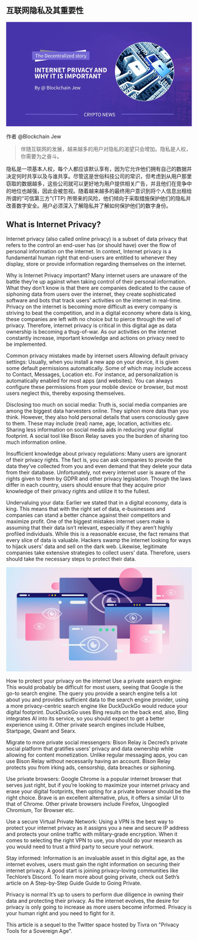 ## 互联网隐私及其重要性

![](img/image-6.png)

作者 @Blockchain Jew

> 伴随互联网的发展，越来越多的用户对隐私的渴望只会增加。隐私是人权，你需要为之奋斗。

隐私是一项基本人权，每个人都应该默认享有，因为它允许他们拥有自己的数据并决定何时共享以及与谁共享。尽管这是世俗科技公司的常识，但考虑到从用户那里窃取的数据越多，这些公司就可以更好地为用户提供相关广告，并且他们在竞争中的地位也越强，因此会被忽视。随着越来越多的最终用户意识到将个人信息出租给所谓的“可信第三方”(TTP) 所带来的风险，他们倾向于采取措施保护他们的隐私并改善数字安全。用户必须深入了解隐私并了解如何保护他们的数字身份。


## What is Internet Privacy?

Internet privacy (also called online privacy) is a subset of data privacy that refers to the control an end-user has (or should have) over the flow of personal information on the internet. In context, Internet privacy is a fundamental human right that end-users are entitled to whenever they display, store or provide information regarding themselves on the internet.

Why is Internet Privacy important?
Many internet users are unaware of the battle they’re up against when taking control of their personal information. What they don’t know is that there are companies dedicated to the cause of siphoning data from users over the internet, they create sophisticated software and bots that track users' activities on the internet in real-time. Privacy on the internet is becoming more difficult as every company is striving to beat the competition, and in a digital economy where data is king, these companies are left with no choice but to pierce through the veil of privacy. Therefore, internet privacy is critical in this digital age as data ownership is becoming a thug-of-war. As our activities on the internet constantly increase, important knowledge and actions on privacy need to be implemented.

Common privacy mistakes made by internet users
Allowing default privacy settings: Usually, when you install a new app on your device, it is given some default permissions automatically. Some of which may include access to Contact, Messages, Location etc. For instance, ad personalization is automatically enabled for most apps (and websites). You can always configure these permissions from your mobile device or browser, but most users neglect this, thereby exposing themselves.

Disclosing too much on social media: Truth is, social media companies are among the biggest data harvesters online. They siphon more data than you think. However, they also hold personal details that users consciously gave to them. These may include (real) name, age, location, activities etc. Sharing less information on social media aids in reducing your digital footprint. A social tool like Bison Relay saves you the burden of sharing too much information online.

Insufficient knowledge about privacy regulations: Many users are ignorant of their privacy rights. The fact is, you can ask companies to provide the data they’ve collected from you and even demand that they delete your data from their database. Unfortunately, not every internet user is aware of the rights given to them by GDPR and other privacy legislation. Though the laws differ in each country, users should ensure that they acquire prior knowledge of their privacy rights and utilize it to the fullest.

Undervaluing your data: Earlier we stated that in a digital economy, data is king. This means that with the right set of data, e-businesses and companies can stand a better chance against their competitors and maximize profit. One of the biggest mistakes internet users make is assuming that their data isn’t relevant, especially if they aren’t highly profiled individuals. While this is a reasonable excuse, the fact remains that every slice of data is valuable. Hackers swamp the internet looking for ways to hijack users' data and sell on the dark web. Likewise, legitimate companies take extensive strategies to collect users’ data. Therefore, users should take the necessary steps to protect their data.

![](img/Private-internet.jpg)

How to protect your privacy on the internet
Use a private search engine: This would probably be difficult for most users, seeing that Google is the go-to search engine. The query you provide a search engine tells a lot about you and provides sufficient data to the search engine provider, using a more privacy-centric search engine like DuckDuckGo would reduce your digital footprint. DuckDuckGo uses Bing results on the back end, also, Bing integrates AI into its service, so you should expect to get a better experience using it. Other private search engines include Hulbee, Startpage, Qwant and Searx.

Migrate to more private social messengers: Bison Relay is Decred’s private social platform that gratifies users’ privacy and data ownership while allowing for content monetization. Unlike regular messaging apps, you can use Bison Relay without necessarily having an account. Bison Relay protects you from irking ads, censorship, data breaches or siphoning.

Use private browsers: Google Chrome is a popular internet browser that serves just right, but if you’re looking to maximize your internet privacy and erase your digital footprints, then opting for a private browser should be the right choice. Brave is an excellent alternative, plus, it offers a similar UI to that of Chrome. Other private browsers include Firefox, Ungoogled Chromium, Tor Browser etc.

Use a secure Virtual Private Network: Using a VPN is the best way to protect your internet privacy as it assigns you a new and secure IP address and protects your online traffic with military-grade encryption. When it comes to selecting the right VPN to use, you should do your research as you would need to trust a third party to secure your network.

Stay informed: Information is an invaluable asset in this digital age, as the internet evolves, users must gain the right information on securing their internet privacy. A good start is joining privacy-loving communities like Techlore’s Discord. To learn more about going private, check out Seth’s article on A Step-by-Step Guide Guide to Going Private.

Privacy is normal
It’s up to users to perform due diligence in owning their data and protecting their privacy. As the internet evolves, the desire for privacy is only going to increase as more users become informed. Privacy is your human right and you need to fight for it.

This article is a sequel to the Twitter space hosted by Tivra on "Privacy Tools for a Sovereign Age".
